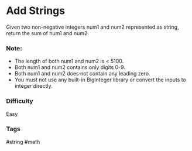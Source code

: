 # Add Strings

Given two non-negative integers num1 and num2 represented as string, return the sum of num1 and num2.

### Note:

- The length of both num1 and num2 is < 5100.
- Both num1 and num2 contains only digits 0-9.
- Both num1 and num2 does not contain any leading zero.
- You must not use any built-in BigInteger library or convert the inputs to integer directly.

### Difficulty

Easy

### Tags

#string #math
